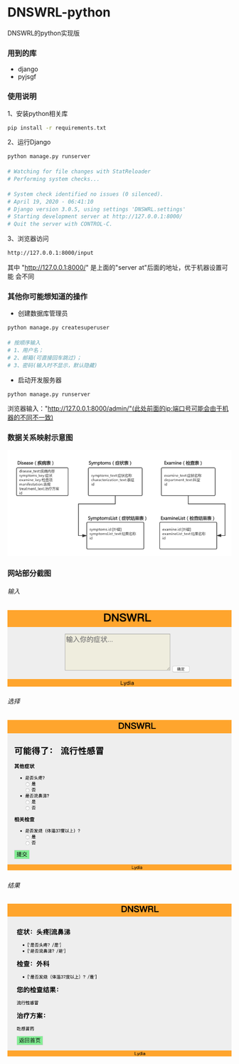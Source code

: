 # DNSWRL-python
DNSWRL的python实现版

### 用到的库
- django
- pyjsgf

### 使用说明
1、安装python相关库
```bash
pip install -r requirements.txt
```
2、运行Django
```bash
python manage.py runserver

# Watching for file changes with StatReloader
# Performing system checks...

# System check identified no issues (0 silenced).
# April 19, 2020 - 06:41:10
# Django version 3.0.5, using settings 'DNSWRL.settings'
# Starting development server at http://127.0.0.1:8000/
# Quit the server with CONTROL-C.

```
3、浏览器访问
```bash
http://127.0.0.1:8000/input
```
其中 "http://127.0.0.1:8000/" 是上面的"server at"后面的地址，优于机器设置可能
会不同
### 其他你可能想知道的操作
- 创建数据库管理员
```bash
python manage.py createsuperuser

# 按顺序输入
# 1、用户名；
# 2、邮箱(可直接回车跳过)；
# 3、密码(输入时不显示，默认隐藏)
```
- 启动开发服务器
```bash
python manage.py runserver
```
浏览器输入："http://127.0.0.1:8000/admin/"(此处前面的ip:端口号可能会由于机器的不同不一致)

### 数据关系映射示意图
![数据关系映射图](./img/DNSWRL-python数据结构图.png)

### 网站部分截图
###### 输入
![input pic](./img/input.png)
###### 选择
![choice pic](./img/choice.png)
###### 结果
![result pic](./img/result.png)
